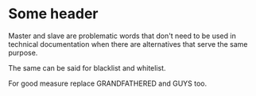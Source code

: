# Some header

Master and slave are problematic words that don't need to be used in technical documentation when there are alternatives that serve the same purpose.

The same can be said for blacklist and whitelist.

For good measure replace GRANDFATHERED and GUYS too.

